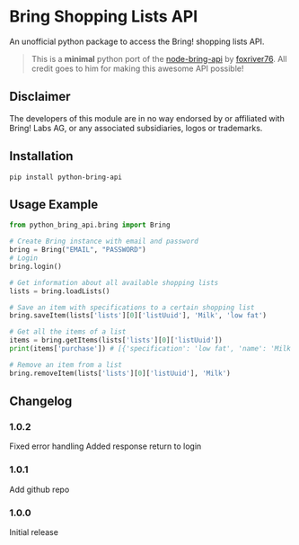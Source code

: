 # Bring Shopping Lists API
An unofficial python package to access the Bring! shopping lists API.

> This is a **minimal** python port of the [node-bring-api](https://github.com/foxriver76/node-bring-api) by [foxriver76](https://github.com/foxriver76). All credit goes to him for making this awesome API possible!

## Disclaimer
The developers of this module are in no way endorsed by or affiliated with Bring! Labs AG, or any associated subsidiaries, logos or trademarks.

## Installation
```pip install python-bring-api```

## Usage Example
```python
from python_bring_api.bring import Bring

# Create Bring instance with email and password
bring = Bring("EMAIL", "PASSWORD")
# Login
bring.login()

# Get information about all available shopping lists
lists = bring.loadLists()

# Save an item with specifications to a certain shopping list
bring.saveItem(lists['lists'][0]['listUuid'], 'Milk', 'low fat')

# Get all the items of a list
items = bring.getItems(lists['lists'][0]['listUuid'])
print(items['purchase']) # [{'specification': 'low fat', 'name': 'Milk'}]

# Remove an item from a list
bring.removeItem(lists['lists'][0]['listUuid'], 'Milk')
```

## Changelog
### 1.0.2
Fixed error handling
Added response return to login
### 1.0.1
Add github repo
### 1.0.0 
Initial release
